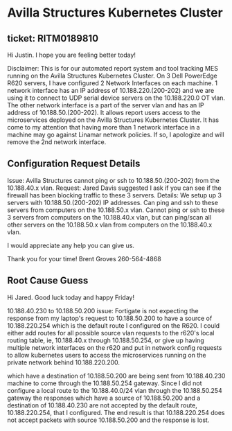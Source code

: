 # Avilla Structures Kubernetes Cluster


## ticket: RITM0189810
 
Hi Justin. I hope you are feeling better today!

Disclaimer: This is for our automated report system and tool tracking MES running on the Avilla Structures Kubernetes Cluster. On 3 Dell PowerEdge R620 servers, I have configured 2 Network Interfaces on each machine.  1 network interface has an IP address of 10.188.220.(200-202) and we are using it to connect to UDP serial device servers on the 10.188.220.0 OT vlan.  The other network interface is a part of the server vlan and has an IP address of 10.188.50.(200-202). It allows report users access to the microservices deployed on the Avilla Structures Kubernetes Cluster. It has come to my attention that having more than 1 network interface in a machine may go against Linamar network policies. If so, I apologize and will remove the 2nd network interface.

## Configuration Request Details

Issue: Avilla Structures cannot ping or ssh to 10.188.50.(200-202) from the 10.188.40.x vlan.
Request: Jared Davis suggested I ask if you can see if the firewall has been blocking traffic to these 3 servers. 
Details: We setup up 3 servers with 10.188.50.(200-202) IP addresses. Can ping and ssh to these servers from computers on the 10.188.50.x vlan. Cannot ping or ssh to these 3 servers from computers on the 10.188.40.x vlan, but can ping/scan all other servers on the 10.188.50.x vlan from computers on the 10.188.40.x vlan.  

I would appreciate any help you can give us.  

Thank you for your time!
Brent Groves
260-564-4868

## Root Cause Guess

Hi Jared.  Good luck today and happy Friday!  

10.188.40.230 to 10.188.50.200 issue: Fortigate is not expecting the response from my laptop's request to 10.188.50.200 to have a source of 10.188.220.254 which is the default route I configured on the R620. I could either add routes for all possible source vlan requests to the r620's local routing table, ie, 10.188.40.x through 10.188.50.254, or give up having multiple network interfaces on the r620 and put in network config requests to allow kubernetes users to access the microservices running on the private network behind 10.188.220.200.

which have a destination of 10.188.50.200 are being sent from 10.188.40.230 machine to come through the 10.188.50.254 gateway.  Since I did not configure a local route to the 10.188.40.0/24 vlan through the 10.188.50.254 gateway the responses which have a source of 10.188.50.200 and a destination of 10.188.40.230 are not accepted by the default route, 10.188.220.254, that I configured.  The end result is that 10.188.220.254 does not accept packets with source 10.188.50.200 and the response is lost.